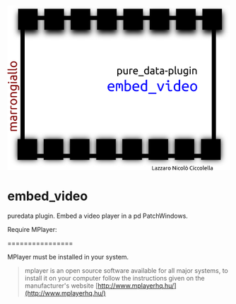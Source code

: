 ![embed_video logo](embed_video_logo.png)
# embed_video
puredata plugin. Embed a video player in a pd PatchWindows. 

Require MPlayer:

================

MPlayer must be installed in your system.
> mplayer is an open source software available for all major systems, to install it on your computer follow the instructions given on the manufacturer's website [http://www.mplayerhq.hu/](http://www.mplayerhq.hu/)
